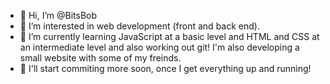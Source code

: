 - 👋 Hi, I’m @BitsBob
- 👀 I’m interested in web development (front and back end).
- 🌱 I’m currently learning JavaScript at a basic level and HTML and CSS at an intermediate level and also working out git! I'm also developing a small website with some of my freinds.
- 🚀 I'll start commiting more soon, once I get everything up and running!
